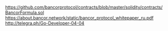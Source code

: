 https://github.com/bancorprotocol/contracts/blob/master/solidity/contracts/BancorFormula.sol
https://about.bancor.network/static/bancor_protocol_whitepaper_ru.pdf
http://telegra.ph/Go-Developer-04-04
